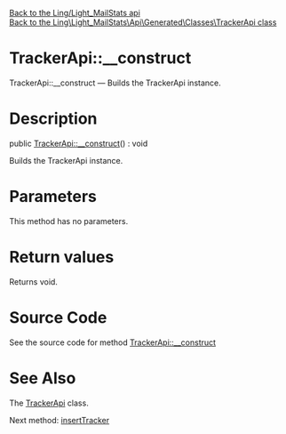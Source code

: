 [Back to the Ling/Light_MailStats api](https://github.com/lingtalfi/Light_MailStats/blob/master/doc/api/Ling/Light_MailStats.md)<br>
[Back to the Ling\Light_MailStats\Api\Generated\Classes\TrackerApi class](https://github.com/lingtalfi/Light_MailStats/blob/master/doc/api/Ling/Light_MailStats/Api/Generated/Classes/TrackerApi.md)


TrackerApi::__construct
================



TrackerApi::__construct — Builds the TrackerApi instance.




Description
================


public [TrackerApi::__construct](https://github.com/lingtalfi/Light_MailStats/blob/master/doc/api/Ling/Light_MailStats/Api/Generated/Classes/TrackerApi/__construct.md)() : void




Builds the TrackerApi instance.




Parameters
================

This method has no parameters.


Return values
================

Returns void.








Source Code
===========
See the source code for method [TrackerApi::__construct](https://github.com/lingtalfi/Light_MailStats/blob/master/Api/Generated/Classes/TrackerApi.php#L28-L32)


See Also
================

The [TrackerApi](https://github.com/lingtalfi/Light_MailStats/blob/master/doc/api/Ling/Light_MailStats/Api/Generated/Classes/TrackerApi.md) class.

Next method: [insertTracker](https://github.com/lingtalfi/Light_MailStats/blob/master/doc/api/Ling/Light_MailStats/Api/Generated/Classes/TrackerApi/insertTracker.md)<br>

